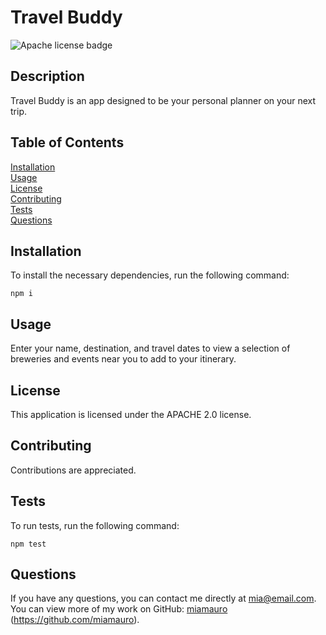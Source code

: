 # Travel Buddy

![Apache license badge](https://img.shields.io/badge/license-APACHE_2.0-green)

## Description

Travel Buddy is an app designed to be your personal planner on your next trip.

## Table of Contents

[Installation](#installation)  
[Usage](#usage)  
[License](#license)  
[Contributing](#contributing)  
[Tests](#tests)  
[Questions](#questions)

## Installation

To install the necessary dependencies, run the following command:

```
npm i
```

## Usage

Enter your name, destination, and travel dates to view a selection of breweries and events near you to add to your itinerary.

## License

This application is licensed under the APACHE 2.0 license.

## Contributing

Contributions are appreciated.

## Tests

To run tests, run the following command:

```
npm test
```

## Questions

If you have any questions, you can contact me directly at mia@email.com. You can view more of my work on GitHub: [miamauro](https://github.com/miamauro) (https://github.com/miamauro).
